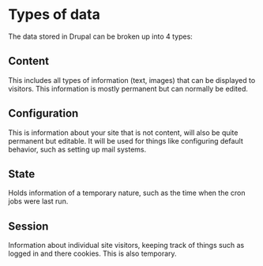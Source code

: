 # Types of data

The data stored in Drupal can be broken up into 4 types:

## Content

This includes all types of information (text, images) that can be displayed to visitors. This information is mostly permanent but can normally be edited.


## Configuration

This is information about your site that is not content, will also be quite permanent but editable. It will be used for things like configuring default behavior, such as setting up mail systems.


## State

Holds information of a temporary nature, such as the time when the cron jobs were last run.


## Session

Information about individual site visitors, keeping track of things such as logged in and there cookies. This is also temporary.